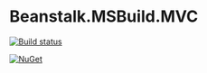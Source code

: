 # Beanstalk.MSBuild.MVC

[![Build status](https://ci.appveyor.com/api/projects/status/j3eppjudqvgxj8o2?svg=true)](https://ci.appveyor.com/project/derwasp/beanstalk-msbuild-mvc)

[![NuGet](https://img.shields.io/nuget/vpre/Beanstalk.MSBuild.MVC.svg)](https://www.nuget.org/packages/Beanstalk.MSBuild.MVC/)
